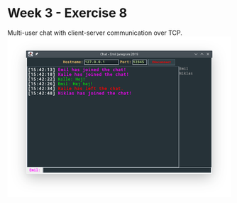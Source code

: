 # Week 3 - Exercise 8
Multi-user chat with client-server communication over TCP.
![Screenshot](img/screenshot.png "Screenshot")
